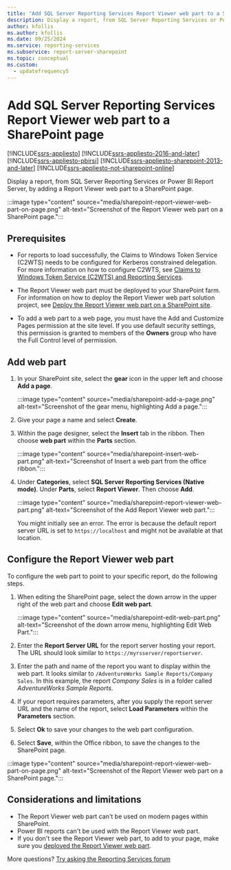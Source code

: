 ```yaml
---
title: "Add SQL Server Reporting Services Report Viewer web part to a SharePoint page"
description: Display a report, from SQL Server Reporting Services or Power BI Report Server, by adding a Report Viewer web part to a SharePoint page.
author: kfollis
ms.author: kfollis
ms.date: 09/25/2024
ms.service: reporting-services
ms.subservice: report-server-sharepoint
ms.topic: conceptual
ms.custom:
  - updatefrequency5
---
```


# Add SQL Server Reporting Services Report Viewer web part to a SharePoint page

[!INCLUDE[ssrs-appliesto](../../includes/ssrs-appliesto.md)] [!INCLUDE[ssrs-appliesto-2016-and-later](../../includes/ssrs-appliesto-2016-and-later.md)]  [!INCLUDE[ssrs-appliesto-pbirsi](../../includes/ssrs-appliesto-pbirs.md)] [!INCLUDE[ssrs-appliesto-sharepoint-2013-and-later](../../includes/ssrs-appliesto-sharepoint-2013-and-later.md)] [!INCLUDE[ssrs-appliesto-not-sharepoint-online](../../includes/ssrs-appliesto-not-sharepoint-online.md)]

Display a report, from SQL Server Reporting Services or Power BI Report Server, by adding a Report Viewer web part to a SharePoint page.

:::image type="content" source="media/sharepoint-report-viewer-web-part-on-page.png" alt-text="Screenshot of the Report Viewer web part on a SharePoint page.":::

## Prerequisites

* For reports to load successfully, the Claims to Windows Token Service (C2WTS) needs to be configured for Kerberos constrained delegation. For more information on how to configure C2WTS, see [Claims to Windows Token Service (C2WTS) and Reporting Services](../install-windows/claims-to-windows-token-service-c2wts-and-reporting-services.md).

* The Report Viewer web part must be deployed to your SharePoint farm. For information on how to deploy the Report Viewer web part solution project, see [Deploy the Report Viewer web part on a SharePoint site](deploy-report-viewer-web-part.md).

* To add a web part to a web page, you must have the Add and Customize Pages permission at the site level. If you use default security settings, this permission is granted to members of the **Owners** group who have the Full Control level of permission.

## Add web part

1. In your SharePoint site, select the **gear** icon in the upper left and choose **Add a page**.

    :::image type="content" source="media/sharepoint-add-a-page.png" alt-text="Screenshot of the gear menu, highlighting Add a page.":::

2. Give your page a name and select **Create**.

3. Within the page designer, select the **Insert** tab in the ribbon. Then choose **web part** within the **Parts** section.

    :::image type="content" source="media/sharepoint-insert-web-part.png" alt-text="Screenshot of Insert a web part from the office ribbon.":::

4. Under **Categories**, select **SQL Server Reporting Services (Native mode)**. Under **Parts**, select **Report Viewer**. Then choose **Add**.

    :::image type="content" source="media/sharepoint-report-viewer-web-part.png" alt-text="Screenshot of the Add Report Viewer web part.":::

    You might initially see an error. The error is because the default report server URL is set to ```https://localhost``` and might not be available at that location.

## Configure the Report Viewer web part

To configure the web part to point to your specific report, do the following steps.

1. When editing the SharePoint page, select the down arrow in the upper right of the web part and choose **Edit web part**.

    :::image type="content" source="media/sharepoint-edit-web-part.png" alt-text="Screenshot of the down arrow menu, highlighting Edit Web Part.":::

2. Enter the **Report Server URL** for the report server hosting your report. The URL should look similar to ```https://myrsserver/reportserver```.

3. Enter the path and name of the report you want to display within the web part. It looks similar to ```/AdventureWorks Sample Reports/Company Sales```. In this example, the report *Company Sales* is in a folder called *AdventureWorks Sample Reports*.

4. If your report requires parameters, after you supply the report server URL and the name of the report, select **Load Parameters** within the **Parameters** section.

5. Select **Ok** to save your changes to the web part configuration.

6. Select **Save**, within the Office ribbon, to save the changes to the SharePoint page.

:::image type="content" source="media/sharepoint-report-viewer-web-part-on-page.png" alt-text="Screenshot of the Report Viewer web part on a SharePoint page.":::

## Considerations and limitations

* The Report Viewer web part can't be used on modern pages within SharePoint.
* Power BI reports can't be used with the Report Viewer web part.
* If you don't see the Report Viewer web part, to add to your page, make sure you [deployed the Report Viewer web part](deploy-report-viewer-web-part.md).

More questions? [Try asking the Reporting Services forum](https://go.microsoft.com/fwlink/?LinkId=620231)
